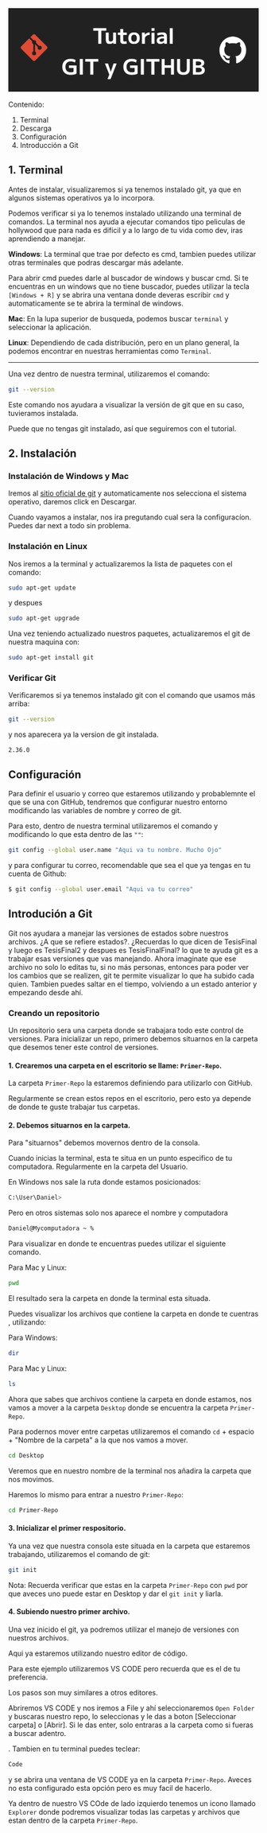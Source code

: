 <img src='./assets/Titular.png'>

Contenido:
1. Terminal
2. Descarga
3. Configuración
4. Introducción a Git

## 1. Terminal
Antes de instalar, visualizaremos si ya tenemos instalado git, ya que en algunos sistemas operativos ya lo incorpora.

Podemos verificar si ya lo tenemos instalado utilizando una terminal de comandos. La terminal nos ayuda a ejecutar comandos tipo peliculas de hollywood que para nada es difícil y a lo largo de tu vida como dev, iras aprendiendo a manejar.

**Windows**: La terminal que trae por defecto es cmd, tambien puedes utilizar otras terminales que podras descargar más adelante. 

Para abrir cmd puedes darle al buscador de windows y buscar cmd. Si te encuentras en un windows que no tiene buscador, puedes utilizar la tecla `[Windows + R]` y se abrira una ventana donde deveras escribir `cmd` y automaticamente se te abrira la terminal de windows.

**Mac**: En la lupa superior de busqueda, podemos buscar `terminal` y seleccionar la aplicación.

**Linux**: Dependiendo de cada distribución, pero en un plano general, la podemos encontrar en nuestras herramientas como `Terminal`.

---

Una vez dentro de nuestra terminal, utilizaremos el comando:
```Bash
git --version
```

Este comando nos ayudara a visualizar la versión de git que en su caso, tuvieramos instalada.

Puede que no tengas git instalado, así que seguiremos con el tutorial.

## 2. Instalación

### Instalación de Windows y Mac

Iremos al [sitio oficial de git](https://git-scm.com/downloads) y automaticamente nos selecciona el sistema operativo, daremos click en Descargar.

Cuando vayamos a instalar, nos ira pregutando cual sera la configuracíon. Puedes dar next a todo sin problema.

### Instalación en Linux

Nos iremos a la terminal y actualizaremos la lista de paquetes con el comando:
```Bash
sudo apt-get update
```
y despues
```Bash
sudo apt-get upgrade
```
Una vez teniendo actualizado nuestros paquetes, actualizaremos el git de nuestra maquina con:
```Bash
sudo apt-get install git
```

### Verificar Git
Verificaremos si ya tenemos instalado git con el comando que usamos más arriba:
```Bash
git --version
```
y nos aparecera ya la version de git instalada.
```prompt
2.36.0
```

## Configuración

Para definir el usuario y correo que estaremos utilizando y probablemnte el que se una con GitHub, tendremos que configurar nuestro entorno modificando las variables de nombre y correo de git.

Para esto, dentro de nuestra terminal utilizaremos el comando y modificando lo que esta dentro de las `""`: 
```Bash
git config --global user.name "Aqui va tu nombre. Mucho Ojo"
```
y para configurar tu correo, recomendable que sea el que ya tengas en tu cuenta de Github:
```Bash
$ git config --global user.email "Aqui va tu correo"
```

## Introdución a Git

Git nos ayudara a manejar las versiones de estados sobre nuestros archivos. ¿A que se refiere estados?. ¿Recuerdas lo que dicen de TesisFinal y luego es TesisFinal2 y despues es TesisFinalFinal? lo que te ayuda git es a trabajar esas versiones que vas manejando. Ahora imaginate que ese archivo no solo lo editas tu, si no más personas, entonces para poder ver los cambios que se realizen, git te permite visualizar lo que ha subido cada quien. Tambien puedes saltar en el tiempo, volviendo a un estado anterior y empezando desde ahí. 

### Creando un repositorio

Un repositorio sera una carpeta donde se trabajara todo este control de versiones. 
Para inicializar un repo, primero debemos situarnos en la carpeta que desemos tener este control de versiones.

#### 1. Crearemos una carpeta en el escritorio se llame: `Primer-Repo`. 

La carpeta `Primer-Repo` la estaremos definiendo para utilizarlo con GitHub.

Regularmente se crean estos repos en el escritorio, pero esto ya depende de donde te guste trabajar tus carpetas.

#### 2. Debemos situarnos en la carpeta.

Para "situarnos" debemos movernos dentro de la consola.

Cuando inicias la terminal, esta te situa en un punto especifico de tu computadora. Regularmente en la carpeta del Usuario. 


En Windows nos sale la ruta donde estamos posicionados:

```Bash
C:\User\Daniel>
```

Pero en otros sistemas solo nos aparece el nombre y computadora
```Bash
Daniel@Mycomputadora ~ %
```

Para visualizar en donde te encuentras puedes utilizar el siguiente comando.

Para Mac y Linux:
```Bash
pwd
```

El resultado sera la carpeta en donde la terminal esta situada. 

Puedes visualizar los archivos que contiene la carpeta en donde te cuentras , utilizando:

Para Windows: 
```Bash
dir
```

Para Mac y Linux:
```Bash
ls
```

Ahora que sabes que archivos contiene la carpeta en donde estamos, nos vamos a mover a la carpeta `Desktop` donde se encuentra la carpeta `Primer-Repo`.

Para podernos mover entre carpetas utilizaremos el comando `cd` + espacio + "Nombre de la carpeta" a la que nos vamos a mover.

```Bash
cd Desktop
```

Veremos que en nuestro nombre de la terminal nos añadira la carpeta que nos movimos. 

Haremos lo mismo para entrar a nuestro `Primer-Repo`:

```Bash
cd Primer-Repo
```

#### 3. Inicializar el primer respositorio.

Ya una vez que nuestra consola este situada en la carpeta que estaremos trabajando, utilizaremos el comando de git:

```Bash
git init
```

Nota: Recuerda verificar que estas en la carpeta `Primer-Repo` con `pwd` por que aveces uno puede estar en Desktop y dar el `git init` y liarla.  

#### 4. Subiendo nuestro primer archivo.

Una vez inicido el git, ya podremos utilizar el manejo de versiones con nuestros archivos.

Aqui ya estaremos utilizando nuestro editor de código. 

Para este ejemplo utilizaremos VS CODE pero recuerda que es el de tu preferencia.

Los pasos son muy similares a otros editores.

Abriremos VS CODE y nos iremos a File y ahí seleccionaremos `Open Folder` y buscaras nuestro repo, lo seleccionas y le das a boton [Seleccionar carpeta] o [Abrir]. Si le das enter, solo entraras a la carpeta como si fueras a buscar adentro. 

. Tambien en tu terminal puedes teclear:
```Bash
Code 
```
y se abrira una ventana de VS CODE ya en la carpeta `Primer-Repo`. Aveces no esta configurado esta opción pero es muy facil de hacerlo.

Ya dentro de nuestro VS COde de lado izquierdo tenemos un icono llamado `Explorer` donde podremos visualizar todas las carpetas y archivos que estan dentro de la carpeta `Primer-Repo`.


